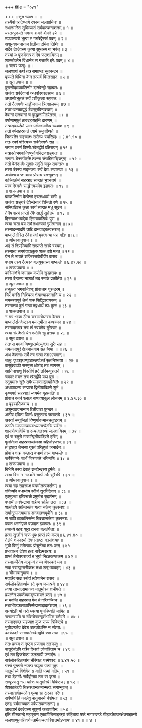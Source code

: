 +++
title = "०४१"

+++
॥ सूत उवाच ॥ ॥  
तस्यैवोत्तरदिग्भागे देवस्य जलशायिनः ॥  
स्थानमस्ति सुविख्यातं सर्वपातकनाशनम् ॥ १ ॥  
यस्तत्पूजयते भक्त्या शयने बोधने हरेः ॥  
उपवासपरो भूत्वा स गच्छेद्वैष्णवं पदम् ॥ २ ॥  
अशून्यशयनानाम द्वितीया दयिता तिथिः ॥  
सदैव देवदेवस्य कृष्णा सुप्तस्य या भवेत् ॥ ३ ॥  
तस्यां यः पूजयेत्तत्र तं देवं जलशायिनम्॥  
शास्त्रोक्तेन विधानेन स गच्छति हरेः पदम् ॥ ४ ॥  
॥ ऋषय ऊचुः ॥ ॥  
जलशायी कथं तत्र सम्प्राप्तः सूतनन्दन ॥  
पूज्यते विधिना केन तत्सर्वं विस्तराद्वद ॥ ५ ॥  
॥ सूत उवाच ॥ ॥  
पुरासीद्बाष्कलिर्नाम दानवेन्द्रो महाबलः ॥  
अजेयः सर्वदेवानां गन्धर्वोरगरक्षसाम् ॥ ६ ॥  
अथासौ भूतलं सर्वं वशीकृत्वा महाबलः ॥  
ततो दैत्यगणैः सार्द्धं जगाम त्रिदशालयम् ॥ ७ ॥  
तत्राभवन्महायुद्धं देवासुरविनाशकम् ॥  
देवानां दानवानां च क्रुद्धानामितरेतरम् ॥ ८ ॥  
वर्षाणामयुतं तावदहन्यहनि दारुणम् ॥  
तत्रासृक्कर्दमो जातः पर्वतश्चास्थि सम्भवः ॥ ९ ॥  
ततो वर्षसहस्रान्ते दशमे समुपस्थिते ॥  
जितस्तेन सहस्राक्षः ससैन्यः सपरिग्रहः ॥ ६.४१.१० ॥  
ततः स्वर्गं परित्यज्य सर्वदेवगणैः सह ॥  
जगाम शरणं विष्णोः श्वेतद्वीपं प्रतिश्रयम् ॥ ११ ॥  
यत्रास्ते भगवान्विष्णुर्योगनिद्रावशङ्गतः ॥  
शयानः शेषपर्यङ्के लक्ष्म्या संवाहिताङ्घ्रियुक् ॥ १२ ॥  
ततो वेदोद्भवैः सूक्तैः स्तुतिं चक्रुः समन्ततः ॥  
तस्य देवस्य सद्भक्ताः सर्वे देवाः सवासवाः ॥ १३ ॥  
अथोत्थाय जगन्नाथः प्रोवाच बलसूदनम् ॥  
कच्चित्क्षेमं सहस्राक्ष साम्प्रतं भुवनत्रये ॥  
यत्त्वं देवगणैः सार्द्धं स्वयमेव इहागतः ॥ १४ ॥  
॥ शक्र उवाच ॥ ॥  
बाष्कलिर्नाम देत्येन्द्रो हरलब्धवरो बली ॥  
अजेयः सङ्गरे देवैस्तेनाहं विजितो रणे ॥ १५ ॥  
संस्थितिश्च कृता स्वर्गे साम्प्रतं मधु सूदन ॥  
तेनैष शरणं प्राप्तो देवैः सार्द्धं सुरोत्तम ॥ १६ ॥  
हिरण्याक्षभयाद्देवा हिरण्यकशिपोः पुरा ॥  
त्वया त्राता वयं सर्वे तथान्येषां दुरात्मनाम् ॥।७॥  
तस्मादस्मादपि त्राहि दानवाद्बलवत्तरात् ॥  
बाष्कलेर्नास्ति देवेश त्वां मुक्त्वान्या परा गतिः ॥।८॥  
॥ श्रीभगवानुवाच ॥ ॥  
अहं तं निग्रहीष्यामि सम्प्राप्ते समये स्वयम्॥  
तस्मात्त्वं समयंयावत्कुरु शक्र तपो महत् ॥ १९ ॥  
येन ते जायते शक्तिस्तपोवीर्येण वासव ॥  
वधाय तस्य दैत्यस्य बलयुक्तस्य बाष्कलेः ॥ ६.४१.२० ॥  
॥ शक्र उवाच ॥ ॥  
कस्मिन्क्षेत्रे जगन्नाथ करोमि सुमहत्तपः ॥  
तस्य दैत्यस्य नाशार्थं तद स्माकं प्रकीर्तय ॥ २१ ॥  
॥ सूत उवाच ॥ ॥  
तच्छ्रुत्वा भगवान्विष्णुः प्रोवाचाथ पुरन्दरम् ॥  
चिरं मनसि निश्चित्य क्षेत्राण्यायतनानि च ॥ २२ ॥  
चमत्कारपुरं क्षेत्रं शक्र सिद्धिप्रदायकम् ॥  
तस्मात्तत्र द्रुतं गत्वा तद्वधार्थं तपः कुरु ॥ २३ ॥  
॥ शक्र उवाच ॥ ॥  
न वयं भवता हीना यास्यामोऽन्यत्र केशव ॥  
बाष्कलेर्दानवेन्द्रस्य भयाद्भीताः कथञ्चन ॥ २४ ॥  
तस्मादागच्छ तत्र त्वं स्वयमेव सुरेश्वर ॥  
त्वया संरक्षितो येन करोमि सुमहत्तपः ॥ २६ ॥  
॥ सूत उवाच ॥ ॥  
ततः स भगवान्विष्णुस्तथेत्युक्त्वा सुरैः सह ॥  
चमत्कारपुरं क्षेत्रमाजगाम सह श्रिया ॥ ॥ २६ ॥  
अथ देवगणाः सर्वे तत्र गत्वा तदाऽऽश्रमान् ॥  
चक्रुः पृथक्पृथग्घृष्टास्तपोऽर्थं कृतनिश्चयाः ॥ २७ ॥  
वासुदेवोऽपि संस्मृत्य क्षीरोदं तत्र सागरम् ॥  
आनिनायाशु विस्तीर्णं ह्रदे तस्मिन्पुरातने ॥ २८ ॥  
चकार शयनं तत्र श्वेतद्वीपे यथा पुरा ॥  
स्तूयमानः सुरैः सर्वैः समन्ताद्विनयान्वितैः ॥ २९ ॥  
अथाषाढस्य सम्प्राप्ते द्वितीयादिवसे शुभे ॥  
कृष्णपक्षे सहस्राक्षं स्वयमेव बृहस्पतिः ॥  
प्रोवाच वचनं श्लक्ष्णं बाष्पव्याकुल लोचनम् ॥ ६.४१.३० ॥  
॥ बृहस्पतिरुवाच ॥ ॥  
अशून्यशयनानाम द्वितीयाद्य पुरन्दर ॥  
अतीव दयिता विष्णोः प्रसुप्तस्य जलाशये ॥ ३१ ॥  
अस्यां सम्पूजितो विष्णुर्यावन्मासचतुष्टयम् ॥  
ददाति सकलान्कामान्ध्यातश्चेतसि सर्वदा ॥  
शास्त्रोक्तविधिना सम्यग्व्रतस्थो जलशायिनम् ॥ ३२ ॥  
एवं स चतुरो मासान्द्वितीयादिवसे हरिम् ॥  
पूजयित्वा सहस्राक्षस्तेजसा सहितोऽभवत् ॥ ३३ ॥  
तं दृष्ट्वा तेजसा युक्तं परितुष्टो जनार्दनः ॥  
प्रोवाच शक्र गच्छाद्य वधार्थं तस्य बाष्कलेः ॥  
सर्वैर्देवगणैः सार्धं विजयस्ते भविष्यति ॥ ३४ ॥  
॥ शक्र उवाच ॥ ॥  
बिभेमि तस्य देवाहं दानवेन्द्रस्य दुर्मतेः ॥  
त्वया विना न गच्छामि सार्धं सर्वैः सुरैरपि ॥ ३५ ॥  
॥ श्रीभगवानुवाच ॥ ॥  
त्वया सह सहस्राक्ष चक्रमेतत्सुदर्शनम् ॥  
गमिष्यति वधार्थाय मदीयं सुरविद्विषाम् ॥ ३६ ॥  
एवमुक्त्वा हरिश्चक्रं प्रमुमोच सुदर्शनम् ॥  
वधार्थं दानवेन्द्राणां शक्रेण सहितं तदा ॥ ३७ ॥  
शक्रोऽपि सहितस्तेन गत्वा चक्रेण कृत्स्नशः ॥  
सर्वानुत्सादयामास दानवान्रणमूर्धनि ॥ ३८ ॥  
स चापि बाष्कलिस्तेन च्छिन्नश्चक्रेण कृत्स्नशः ॥  
पपात धरणीपृष्ठे वज्राहत इवाचलः ॥ ३९ ॥  
तथान्ये बहवः शूरा दानवा बलदर्पिताः ॥  
हत्वा सुदर्शनं चक्रं भूयः प्राप्तं हरेः करम्॥ ६.४१.४० ॥  
तेऽपि शक्रादयो देवाः प्रहृष्टा गतसंशयाः ॥  
भूयो विष्णुं समेत्याथ प्रोचुर्नत्वा ततः परम् ॥ ४१  
प्रभावात्तव देवेश हताः सर्वेऽमरारयः ॥  
प्राप्तं त्रैलोक्यराज्यं च भूयो निहतकण्टकम् ॥ ४२ ॥  
तस्मात्कीर्तय यत्कृत्यं तच्च श्रेयस्करं मम ॥  
सदा स्यात्पुण्डरीकाक्ष तथा शत्रुभयावहम् ॥ ४३ ॥  
॥ श्रीभगवानुवाच ॥ ॥  
मयात्रैव सदा स्थेयं रूपेणानेन वासव ॥  
सर्वलोकहितार्थाय ह्रदे पुण्य जलाश्रये ॥ ४४॥  
त्वया तस्मात्समागम्य चातुर्मास्यं शचीपते ॥  
प्रयत्नेन प्रकर्तव्यमशून्यशयनं व्रतम् ॥ ४५ ॥  
न भवन्ति सहस्राक्ष येन ते परि पन्थिनः ॥  
तथाभीष्टफलावाप्तिर्मत्प्रसादादसंशयम् ॥ ४६ ॥  
अन्योऽपि यो नरो भक्त्या पूजयिष्यति मामिह ॥  
सम्प्राप्स्यति स ताँल्लोकान्दुर्लभांस्त्रि दशैरपि ॥ ४७ ॥  
तस्माद्गच्छ सहस्राक्ष कुरु राज्यं त्रिविष्टपे ॥  
भूयोऽप्यत्रैव देवेश द्रष्टव्योऽस्मि न संशयः ॥  
कार्यकाले समायाते श्वेतद्वीपे यथा तथा ॥ ४८ ॥  
॥ सूत उवाच ॥ ॥  
ततः प्रणम्य तं दृष्ट्वा प्रजगाम शतक्रतुः ॥  
वासुदेवोऽपि तत्रैव स्थितो लोकहिताय च ॥ ४९ ॥  
एवं तत्र द्विजश्रेष्ठा जलशायी जनार्दनः ॥  
सर्वलोकहितार्थाय संस्थितः परमेश्वरः ॥ ६.४१.५० ॥  
यस्तं पूजयते भक्त्या श्रद्धया परया युतः ॥  
चातुर्मास्ये विशेषेण स याति परमां गतिम् ॥ ५१ ॥  
तथा देवगणैः सर्वैर्द्वारका तत्र सा कृता ॥  
सम्पूज्य तु नरा यान्ति चातुर्मास्ये त्रिविष्टपम् ॥ ५२ ॥  
शेषकालेऽपि चित्तस्थान्कामान्मर्त्यः समाप्नुयात् ॥  
तस्मात्सर्वप्रयत्नेन पूज्या सा द्वारका नरैः ॥  
सर्वेष्वपि हि कालेषु चातुमास्ये विशेषतः ॥ ५३ ॥  
एतद्वः सर्वमाख्यातं सर्वपातकनाशनम् ॥  
आख्यानं देवदेवस्य सुपुण्यं जलशायिनः ॥ ५४ ॥  
इति श्रीस्कान्दे महापुराण एकाशीतिसाहस्र्यां संहितायां षष्ठे नागरखण्डे श्रीहाटकेश्वरक्षेत्रमाहात्म्ये जलशाय्युत्पत्तिवर्णनन्नामैकचत्वारिंशत्तमोऽध्यायः ॥ ४१ ॥ ॥ छ ॥